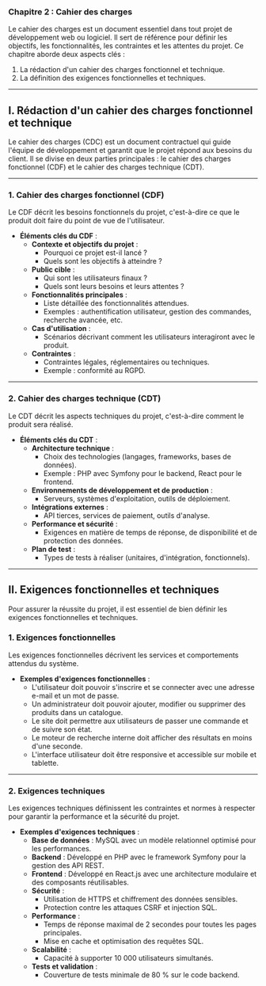 
### **Chapitre 2 : Cahier des charges**  

Le cahier des charges est un document essentiel dans tout projet de développement web ou logiciel. Il sert de référence pour définir les objectifs, les fonctionnalités, les contraintes et les attentes du projet. Ce chapitre aborde deux aspects clés :  
1. La rédaction d'un cahier des charges fonctionnel et technique.  
2. La définition des exigences fonctionnelles et techniques.  

---

## **I. Rédaction d'un cahier des charges fonctionnel et technique**  

Le cahier des charges (CDC) est un document contractuel qui guide l'équipe de développement et garantit que le projet répond aux besoins du client. Il se divise en deux parties principales : le cahier des charges fonctionnel (CDF) et le cahier des charges technique (CDT).  

---

### **1. Cahier des charges fonctionnel (CDF)**  

Le CDF décrit les besoins fonctionnels du projet, c'est-à-dire ce que le produit doit faire du point de vue de l'utilisateur.  

- **Éléments clés du CDF** :  
  - **Contexte et objectifs du projet** :  
    - Pourquoi ce projet est-il lancé ?  
    - Quels sont les objectifs à atteindre ?  
  - **Public cible** :  
    - Qui sont les utilisateurs finaux ?  
    - Quels sont leurs besoins et leurs attentes ?  
  - **Fonctionnalités principales** :  
    - Liste détaillée des fonctionnalités attendues.  
    - Exemples : authentification utilisateur, gestion des commandes, recherche avancée, etc.  
  - **Cas d'utilisation** :  
    - Scénarios décrivant comment les utilisateurs interagiront avec le produit.  
  - **Contraintes** :  
    - Contraintes légales, réglementaires ou techniques.  
    - Exemple : conformité au RGPD.  

---

### **2. Cahier des charges technique (CDT)**  

Le CDT décrit les aspects techniques du projet, c'est-à-dire comment le produit sera réalisé.  

- **Éléments clés du CDT** :  
  - **Architecture technique** :  
    - Choix des technologies (langages, frameworks, bases de données).  
    - Exemple : PHP avec Symfony pour le backend, React pour le frontend.  
  - **Environnements de développement et de production** :  
    - Serveurs, systèmes d'exploitation, outils de déploiement.  
  - **Intégrations externes** :  
    - API tierces, services de paiement, outils d'analyse.  
  - **Performance et sécurité** :  
    - Exigences en matière de temps de réponse, de disponibilité et de protection des données.  
  - **Plan de test** :  
    - Types de tests à réaliser (unitaires, d'intégration, fonctionnels).  

---

## **II. Exigences fonctionnelles et techniques**  

Pour assurer la réussite du projet, il est essentiel de bien définir les exigences fonctionnelles et techniques.  

### **1. Exigences fonctionnelles**  

Les exigences fonctionnelles décrivent les services et comportements attendus du système.  

- **Exemples d'exigences fonctionnelles** :  
  - L'utilisateur doit pouvoir s'inscrire et se connecter avec une adresse e-mail et un mot de passe.  
  - Un administrateur doit pouvoir ajouter, modifier ou supprimer des produits dans un catalogue.  
  - Le site doit permettre aux utilisateurs de passer une commande et de suivre son état.  
  - Le moteur de recherche interne doit afficher des résultats en moins d'une seconde.  
  - L'interface utilisateur doit être responsive et accessible sur mobile et tablette.  

---

### **2. Exigences techniques**  

Les exigences techniques définissent les contraintes et normes à respecter pour garantir la performance et la sécurité du projet.  

- **Exemples d'exigences techniques** :  
  - **Base de données** : MySQL avec un modèle relationnel optimisé pour les performances.  
  - **Backend** : Développé en PHP avec le framework Symfony pour la gestion des API REST.  
  - **Frontend** : Développé en React.js avec une architecture modulaire et des composants réutilisables.  
  - **Sécurité** :  
    - Utilisation de HTTPS et chiffrement des données sensibles.  
    - Protection contre les attaques CSRF et injection SQL.  
  - **Performance** :  
    - Temps de réponse maximal de 2 secondes pour toutes les pages principales.  
    - Mise en cache et optimisation des requêtes SQL.  
  - **Scalabilité** :  
    - Capacité à supporter 10 000 utilisateurs simultanés.  
  - **Tests et validation** :  
    - Couverture de tests minimale de 80 % sur le code backend.  
